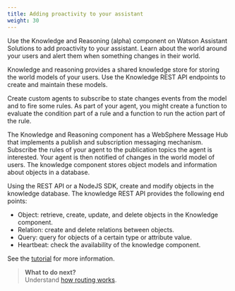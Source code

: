 ```yaml
---
title: Adding proactivity to your assistant
weight: 30
---
```

Use the Knowledge and Reasoning (alpha) component on Watson Assistant Solutions to add proactivity to your assistant.  Learn about the world around your users and alert them when something changes in their world.

Knowledge and reasoning provides a shared  knowledge store for storing the world models of your users.  Use the Knowledge REST API endpoints to create and maintain these models.

Create custom agents to subscribe to state changes events from the model and to fire some rules.  As part of your agent, you might create a function to evaluate the condition part of a rule and a function to run the action part of the rule.

The Knowledge and Reasoning component has a WebSphere Message Hub that implements a publish and subscription messaging mechanism.  Subscribe the rules of your agent to the publication topics the agent is interested. Your agent is then notified of changes in the world model of users. 
The knowledge component stores object models and information about objects in a database. 

Using the REST API or a NodeJS SDK, create and modify objects in the knowledge database. The knowledge REST API provides the following end points:
- Object:  retrieve, create, update, and delete objects in the Knowledge component.
- Relation: create and delete relations between objects.
- Query: query for objects of a certain type or attribute value.
- Heartbeat: check the availability of the knowledge component.

See the [tutorial]({{site.baseurl}}/knowledge/what-is-kr) for more information.

> **What to do next?**<br/>
Understand [how routing works]({{site.baseurl}}/understand-service/how-it-works).

